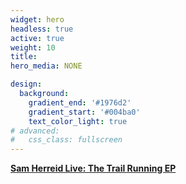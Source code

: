```yaml
---
widget: hero
headless: true
active: true
weight: 10
title: 
hero_media: NONE

design:
  background:
    gradient_end: '#1976d2'
    gradient_start: '#004ba0'
    text_color_light: true
# advanced:
#   css_class: fullscreen
---
```

<div class="mb-3"></div>

**[Sam Herreid Live: The Trail Running EP](https://www.youtube.com/watch?v=IocaeIWNXP8&list=PLvjxaXhyNGE1h5eNkH2IF79Oi69tP_Zm0)**
